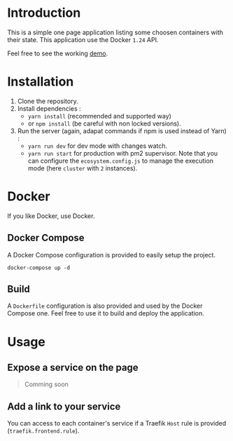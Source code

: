 # Introduction

This is a simple one page application listing some choosen containers with their state. This application use the Docker `1.24` API.

Feel free to see the working [demo](https://stack1.eu).

# Installation

1. Clone the repository.
2. Install dependencies :
   - `yarn install` (recommended and supported way)
   - or `npm install` (be careful with non locked versions).
3. Run the server (again, adapat commands if npm is used instead of Yarn) :
   - `yarn run dev` for dev mode with changes watch.
   - `yarn run start` for production with pm2 supervisor. Note that you can configure the `ecosystem.config.js` to manage the execution mode (here `cluster` with `2` instances).

# Docker

If you like Docker, use Docker.

## Docker Compose

A Docker Compose configuration is provided to easily setup the project.

`docker-compose up -d`

## Build 

A `Dockerfile` configuration is also provided and used by the Docker Compose one. Feel free to use it to build and deploy the application.

# Usage

## Expose a service on the page

> Comming soon

## Add a link to your service

You can access to each container's service if a Traefik `Host` rule is provided (`traefik.frontend.rule`).